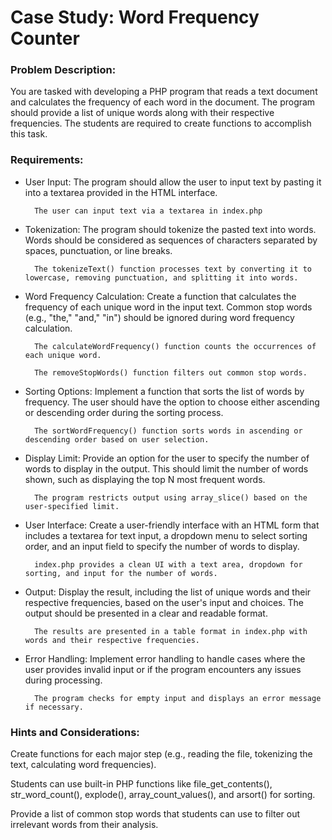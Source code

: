 # Case Study: Word Frequency Counter

### Problem Description:

You are tasked with developing a PHP program that reads a text document and calculates the frequency of each word in the document. The program should provide a list of unique words along with their respective frequencies. The students are required to create functions to accomplish this task.

### Requirements:

- User Input: The program should allow the user to input text by pasting it into a textarea provided in the HTML interface.

        The user can input text via a textarea in index.php

- Tokenization: The program should tokenize the pasted text into words. Words should be considered as sequences of characters separated by spaces, punctuation, or line breaks.

        The tokenizeText() function processes text by converting it to lowercase, removing punctuation, and splitting it into words.

- Word Frequency Calculation: Create a function that calculates the frequency of each unique word in the input text. Common stop words (e.g., "the," "and," "in") should be ignored during word frequency calculation.

        The calculateWordFrequency() function counts the occurrences of each unique word.

        The removeStopWords() function filters out common stop words.

- Sorting Options: Implement a function that sorts the list of words by frequency. The user should have the option to choose either ascending or descending order during the sorting process.

        The sortWordFrequency() function sorts words in ascending or descending order based on user selection.

- Display Limit: Provide an option for the user to specify the number of words to display in the output. This should limit the number of words shown, such as displaying the top N most frequent words.

        The program restricts output using array_slice() based on the user-specified limit.

- User Interface: Create a user-friendly interface with an HTML form that includes a textarea for text input, a dropdown menu to select sorting order, and an input field to specify the number of words to display.

        index.php provides a clean UI with a text area, dropdown for sorting, and input for the number of words.

- Output: Display the result, including the list of unique words and their respective frequencies, based on the user's input and choices. The output should be presented in a clear and readable format.

        The results are presented in a table format in index.php with words and their respective frequencies.

- Error Handling: Implement error handling to handle cases where the user provides invalid input or if the program encounters any issues during processing.

        The program checks for empty input and displays an error message if necessary.

### Hints and Considerations:

Create functions for each major step (e.g., reading the file, tokenizing the text, calculating word frequencies).

Students can use built-in PHP functions like file_get_contents(), str_word_count(), explode(), array_count_values(), and arsort() for sorting.

Provide a list of common stop words that students can use to filter out irrelevant words from their analysis.
